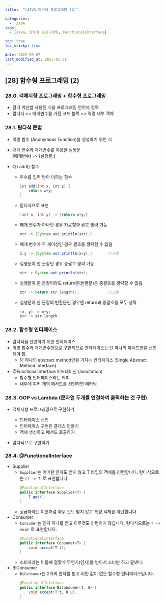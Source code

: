 ```yaml
---
title:  "[JAVA]함수형 프로그래밍 (2)" 

categories:
  -  JAVA
tags:
  - [Java, 함수형 프로그래밍, FunctionalInterface]

toc: true
toc_sticky: true

date: 2022-09-07
last_modified_at: 2023-01-31
---
```

[28] 함수형 프로그래밍 (2)
----
### 28.0. 객체지향 프로그래밍 + 함수형 프로그래밍
- 람다 계산법 사용된 식을 프로그래밍 언어에 접목 
- 람다식 => 매개변수를 가진 코드 블럭 => 익명 내부 객체 

### 28.1. 람다식 문법
- 익명 함수 (Anonymous Function)를 생성하기 위한 식
- 매개 변수와 매개변수를 이용한 실행문  
  (매개변수) -> {실행문;}

- 예) add() 함수 
  - 두수를 입력 받아 더하는 함수
    ```java
    int add(int x, int y) {
        return x+y;
    }
    ```
  - 람다식으로 표현
    ```java
    (int x, int y) -> {return x+y;}
    ```
  - 매개 변수가 하나인 경우 자료형과 괄호 생략 가능 
    ```java
    str -> {System.out.println(str);}     
    ```
  - 매개 변수가 두 개이상인 경우 괄호를 생략할 수 없음 
    ```java
    x,y -> {System.out.println(x+y);}       //오류
    ```
  - 실행문이 한 문장인 경우 중괄호 생략 가능
    ```java
    str -> System.out.println(str);
    ```
  - 실행문이 한 문장이라도 return문(반환문)은 중괄호를 생략할 수 없음
    ```java
    str -> return str.length();             //오류 
    ```
  - 실행문이 한 문장의 반환문인 경우엔 return과 중괄호를 모두 생략
    ```java
    (x, y) -> x+y;
    str -> str.length;
    ```

### 28.2. 함수형 인터페이스 
- 람다식을 선언하기 위한 인터페이스 
- 익명 함수와 매개변수만으로 구현되므로 인터페이스는 단 하나의 메서드만을 선언해야 함.
  - 단 하나의 abstract method만을 가지는 인터페이스 (Single Abstract Method Interface)
- @FunctionalInterface 어노테이션 (annotation)
  - 함수형 인터페이스라는 의미 
  - 내부에 여러 개의 메서드를 선언하면 에러남

### 28.3. OOP vs Lambda (문자열 두개를 연결하여 출력하는 것 구현)
- 객체지향 프로그래밍으로 구현하기 
  - 인터페이스 선언 
  - 인터페이스 구현한 클래스 만들기 
  - 객체 생성하고 메서드 호출하기 

- 람다식으로 구현하기 
 
### 28.4. @FunctionalInterface
- Supplier
    - `Supplier`는 어떠한 인자도 받지 않고 T 타입의 객체를 리턴합니다. 람다식으로는 `() -> T `로 표현합니다.
      ```java
      @FunctionalInterface
      public interface Supplier<T> {
          T get();
      }
      ```
    - 공급자라는 이름처럼 아무 것도 받지 않고 특정 객체를 리턴합니다.
- Consumer
    - `Consumer`는 인자 하나를 받고 아무것도 리턴하지 않습니다. 람다식으로는 `T -> void `로 표현합니다.
      ```java
      @FunctionalInterface
      public interface Consumer<T> {
          void accept(T t);
      }
      ```
    - 소비자라는 이름에 걸맞게 무언가(인자)를 받아서 소비만 하고 끝낸다.
- BiConsumer
  - `BiConsumer`는 2개의 인자를 받고 리턴 값이 없는 함수형 인터페이스입니다.
    ```java
    @FunctionalInterface
    public interface BiConsumer<T, U> {
        void accept(T t, U u);
    }
    ```
